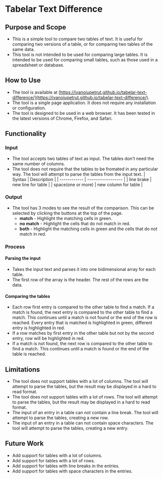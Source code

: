 # Tabelar Text Difference

## Purpose and Scope

- This is a simple tool to compare two tables of text. It is useful for comparing two versions of a table, or for comparing two tables of the same data.
- This tool is not intended to be used for comparing large tables. It is intended to be used for comparing small tables, such as those used in a spreadsheet or database.

## How to Use

- The tool is available at [https://ivanoiupetrut.github.io/tabelar-text-difference/](https://ivanoiupetrut.github.io/tabelar-text-difference/).
- The tool is a single page application. It does not require any installation or configuration.
- The tool is designed to be used in a web browser. It has been tested in the latest versions of Chrome, Firefox, and Safari.

## Functionality

### Input

- The tool accepts two tables of text as input. The tables don't need the same number of columns.
- The tool does not require that the tables to be fromated in any particular way. The tool will attempt to parse the tables from the input text.
  | Syntax | Description |
  | ------------ | ------------------ |
  | line brake | new line for table |
  | space(one or more) | new column for table |

### Output

- The tool has 3 modes to see the result of the comparison. This can be selected by clicking the buttons at the top of the page.
  - **match** - Highlight the matching cells in green.
  - **no match** - Highlight the cells that do not match in red.
  - **both** - Highlight the matching cells in green and the cells that do not match in red.

### Process

#### Parsing the input

- Takes the input text and parses it into one bidimensional array for each table.
- The first row of the array is the header. The rest of the rows are the data.

#### Comparing the tables

- Each row first entry is compared to the other table to find a match. If a match is found, the next entry is compared to the other table to find a match. This continues until a match is not found or the end of the row is reached. Every entry that is matched is highlighted in green, different entry is highlighted in red.
- If a row matches by first entry in the other table but not by the second entry, row will be highlighted in red.
- If a match is not found, the next row is compared to the other table to find a match. This continues until a match is found or the end of the table is reached.

## Limitations

- The tool does not support tables with a lot of columns. The tool will attempt to parse the tables, but the result may be displayed in a hard to read format.
- The tool does not support tables with a lot of rows. The tool will attempt to parse the tables, but the result may be displayed in a hard to read format.
- The input of an entry in a table can not contain a line break. The tool will attempt to parse the tables, creating a new row.
- The input of an entry in a table can not contain space characters. The tool will attempt to parse the tables, creating a new entry.

## Future Work

- Add support for tables with a lot of columns.
- Add support for tables with a lot of rows.
- Add support for tables with line breaks in the entries.
- Add support for tables with space characters in the entries.
